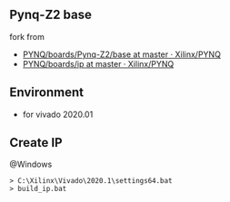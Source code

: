 
## Pynq-Z2 base
fork from
- [PYNQ/boards/Pynq-Z2/base at master · Xilinx/PYNQ](https://github.com/Xilinx/PYNQ/tree/master/boards/Pynq-Z2/base)
- [PYNQ/boards/ip at master · Xilinx/PYNQ](https://github.com/Xilinx/PYNQ/tree/master/boards/ip)

## Environment
- for vivado 2020.01

## Create IP
@Windows
```
> C:\Xilinx\Vivado\2020.1\settings64.bat
> build_ip.bat
```
